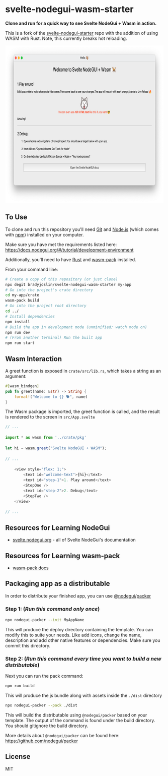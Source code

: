 # svelte-nodegui-wasm-starter

**Clone and run for a quick way to see Svelte NodeGui + Wasm in action.**

This is a fork of the [svelte-nodegui-starter](https://github.com/nodegui/svelte-nodegui-starter) repo with the addition of using WASM with Rust.  Note, this currently breaks hot reloading.

<img alt="logo" src="https://github.com/bradyjoslin/svelte-nodegui-wasm-starter/raw/master/assets/demo.png" height="500" />

## To Use

To clone and run this repository you'll need [Git](https://git-scm.com) and [Node.js](https://nodejs.org/en/download/) (which comes with [npm](http://npmjs.com)) installed on your computer.

Make sure you have met the requirements listed here: https://docs.nodegui.org/#/tutorial/development-environment

Additionally, you'll need to have [Rust](https://www.rust-lang.org/) and [wasm-pack](https://rustwasm.github.io/wasm-pack/installer/) installed.

From your command line:

```bash
# Create a copy of this repository (or just clone)
npx degit bradyjoslin/svelte-nodegui-wasm-starter my-app
# Go into the project's crate directory
cd my-app/crate
wasm-pack build
# Go into the project root directory
cd ../
# Install dependencies
npm install
# Build the app in development mode (unminified; watch mode on)
npm run dev
# (From another terminal) Run the built app
npm run start
```

## Wasm Interaction

A greet function is exposed in `crate/src/lib.rs`, which takes a string as an argument:

```rust
#[wasm_bindgen]
pub fn greet(name: &str) -> String {
    format!("Welcome to {} 🐕", name)
}
```

The Wasm package is imported, the greet function is called, and the result is rendered to the screen in `src/App.svelte`

```js
// ...

import * as wasm from '../crate/pkg'

let hi = wasm.greet("Svelte NodeGUI + WASM");

// ...

    <view style="flex: 1;">
        <text id="welcome-text">{hi}</text>
        <text id="step-1">1. Play around</text>
        <StepOne />
        <text id="step-2">2. Debug</text>
        <StepTwo />
    </view>

// ...
```

## Resources for Learning NodeGui

- [svelte.nodegui.org](https://svelte.nodegui.org) - all of Svelte NodeGui's documentation

## Resources for Learning wasm-pack

- [wasm-pack docs](https://rustwasm.github.io/docs/wasm-pack/introduction.html)

## Packaging app as a distributable

In order to distribute your finished app, you can use [@nodegui/packer](https://github.com/nodegui/packer)

### Step 1: (_**Run this command only once**_)

```sh
npx nodegui-packer --init MyAppName
```

This will produce the deploy directory containing the template. You can modify this to suite your needs. Like add icons, change the name, description and add other native features or dependencies. Make sure you commit this directory.

### Step 2: (_**Run this command every time you want to build a new distributable**_)

Next you can run the pack command:

```sh
npm run build
```

This will produce the js bundle along with assets inside the `./dist` directory

```sh
npx nodegui-packer --pack ./dist
```

This will build the distributable using `@nodegui/packer` based on your template. The output of the command is found under the build directory. You should gitignore the build directory.

More details about `@nodegui/packer` can be found here: https://github.com/nodegui/packer

## License

MIT
